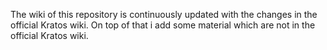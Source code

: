 The wiki of this repository is continuously updated with the changes in the official Kratos wiki. On top of that i add some material which are not in the official Kratos wiki.
